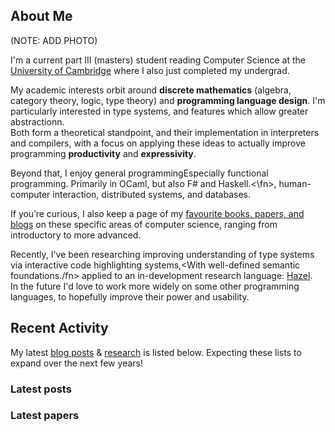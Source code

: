 ## About Me
(NOTE: ADD PHOTO)

I'm a current part III (masters) student reading Computer Science at the [University of Cambridge](https://www.cam.ac.uk/) where I also just completed my undergrad.

My academic interests orbit around **discrete mathematics** (algebra, category theory, logic, type theory) and **programming language design**. I'm particularly interested in type systems, and features which allow greater abstractionn.  
Both form a theoretical standpoint, and their implementation in interpreters and compilers, with a focus on applying these ideas to actually improve programming __productivity__ and __expressivity__.

Beyond that, I enjoy general programming<fn>Especially functional programming. Primarily in OCaml, but also F# and Haskell.<\fn>, human-computer interaction, distributed systems, and databases.

If you’re curious, I also keep a page of my [favourite books, papers, and blogs](/books/) on these specific areas of computer science, ranging from introductory to more advanced.

Recently, I've been researching improving understanding of type systems via interactive code highlighting systems,<fn><With well-defined semantic foundations./fn> applied to an in-development research language: [Hazel](https://hazel.org).  
In the future I'd love to work more widely on some other programming languages, to hopefully improve their power and usability.

## Recent Activity
My latest [blog posts](/blog/) & [research](/papers/) is listed below. Expecting these lists to expand over the next few years!

<h3 id="latest-entries-header">Latest posts</h2>

<div id="latest-blog-entries">
  <!-- The blog-summary index view will insert titles of the latest 10 entries here.
       To change the behaviour or styling,
       edit the [index.views.blog-summary] section in soupault.toml
    -->
</div>

<h3 id="latest-papers-entries-header">Latest papers</h3>
<div id="latest-papers-entries"></div>

